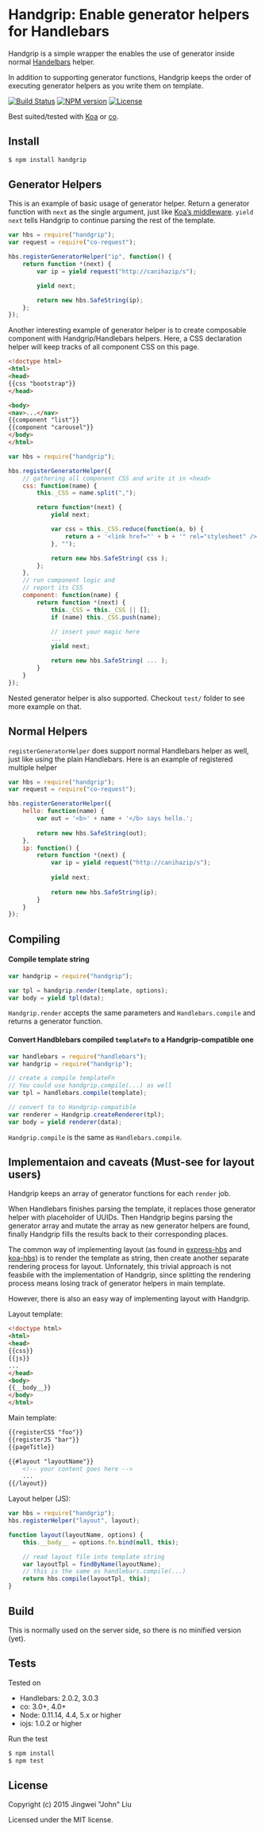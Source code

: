 Handgrip: Enable generator helpers for Handlebars
=======

Handgrip is a simple wrapper the enables the use of generator  inside normal [Handelbars][handlebars] helper.

In addition to supporting generator functions, Handgrip keeps the order of executing generator helpers as you write them on template.

[![Build Status][travis-badge]][travis-url]
[![NPM version][npm-badge]][npm-package]
[![License][license-badge]][license]


Best suited/tested with [Koa][koa] or [co][co].

## Install
```javascript
$ npm install handgrip
```

## Generator Helpers
This is an example of basic usage of generator helper.
Return a generator function with `next` as the single argument, just like [Koa’s middleware][middleware.gif]. 
`yield next` tells Handgrip to continue parsing the rest of the template.

```javascript
var hbs = require("handgrip");
var request = require("co-request");

hbs.registerGeneratorHelper("ip", function() {
	return function *(next) {
		var ip = yield request("http://canihazip/s");

		yield next;

		return new hbs.SafeString(ip);
	};
});
```



Another interesting example of generator helper is to create composable component with Handgrip/Handlebars helpers.
Here, a CSS declaration helper will keep tracks of all component CSS on this page.

```html
<!doctype html>
<html>
<head>
{{css "bootstrap"}}
</head>

<body>
<nav>...</nav>
{{component "list"}}
{{component "carousel"}}
</body>
</html>
```

```javascript
var hbs = require("handgrip");

hbs.registerGeneratorHelper({
	// gathering all component CSS and write it in <head>
	css: function(name) {
		this._CSS = name.split(",");

		return function*(next) {
			yield next;

			var css = this._CSS.reduce(function(a, b) {
				return a + '<link href="' + b + '" rel="stylesheet" />';
			}, "");

			return new hbs.SafeString( css );
		};
	},
	// run component logic and 
	// report its CSS
	component: function(name) {
		return function *(next) {
			this._CSS = this._CSS || [];
			if (name) this._CSS.push(name);

			// insert your magic here
			...
			yield next;

			return new hbs.SafeString( ... );
		}
	}
});
```

Nested generator helper is also supported. Checkout `test/` folder to see more example on that.

## Normal Helpers
`registerGeneratorHelper` does support normal Handlebars helper as well, just like using the plain Handlebars. Here is an example of registered multiple helper

```javascript
var hbs = require("handgrip");
var request = require("co-request");

hbs.registerGeneratorHelper({
	hello: function(name) {
		var out = '<b>' + name + '</b> says hello.';
		
		return new hbs.SafeString(out);
	},
	ip: function() {
		return function *(next) {
			var ip = yield request("http://canihazip/s");
	
			yield next;
	
			return new hbs.SafeString(ip);
		}
	}
});
```

## Compiling
#### Compile template string

```javascript
var handgrip = require("handgrip");

var tpl = handgrip.render(template, options);
var body = yield tpl(data);
```

`Handgrip.render` accepts the same parameters and `Handlebars.compile` and returns a generator function.

#### Convert Handblebars compiled `templateFn` to a Handgrip-compatible one

```javascript
var handlebars = require("handlebars");
var handgrip = require("handgrip");

// create a compile templateFn
// You could use handgrip.compile(...) as well
var tpl = handlebars.compile(template);

// convert to to Handgrip-compatible
var renderer = Handgrip.createRenderer(tpl);
var body = yield renderer(data);
```

`Handgrip.compile` is the same as `Handlebars.compile`.

## Implementaion and caveats (Must-see for layout users)
Handgrip keeps an array of generator functions for each `render` job.

When Handlebars finishes parsing the template, it replaces those generator helper with placeholder of UUIDs. Then Handgrip begins parsing the generator array and mutate the array as new generator helpers are found, finally Handgrip fills the results back to their corresponding places.

The common way of implementing layout (as found in [express-hbs][express-hbs] and [koa-hbs][koa-hbs]) is to render the template as string, then create another separate rendering process for layout. Unfornately, this trivial approach is not feasbile with the implementation of Handgrip, since splitting the rendering process means losing track of generator helpers in main template.

However, there is also an easy way of implementing layout with Handgrip.

Layout template:
```html
<!doctype html>
<html>
<head>
{{css}}
{{js}}
...
</head>
<body>
{{__body__}}
</body>
</html>
```

Main template:
```html
{{registerCSS "foo"}}
{{registerJS "bar"}}
{{pageTitle}}

{{#layout "layoutName"}}
	<!-- your content goes here -->
	...
{{/layout}}

```

Layout helper (JS):
```javascript
var hbs = require("handgrip");
hbs.registerHelper("layout", layout);

function layout(layoutName, options) {
	this.__body__ = options.fn.bind(null, this);

	// read layout file into template string
	var layoutTpl = findByName(layoutName);
	// this is the same as handlebars.compile(...)
	return hbs.compile(layoutTpl, this);
}
```

## Build
This is normally used on the server side, so there is no minified version (yet).

## Tests
Tested on

- Handlebars: 2.0.2, 3.0.3
- co: 3.0+, 4.0+
- Node: 0.11.14, 4.4, 5.x or higher
- iojs: 1.0.2 or higher


Run the test

```bash
$ npm install
$ npm test
```

## License
Copyright (c) 2015 Jingwei "John" Liu

Licensed under the MIT license.

[koa]: https://github.com/koajs/koa/
[middleware.gif]: https://raw.githubusercontent.com/koajs/koa/master/docs/middleware.gif
[handlebars]: http://handlebarsjs.com
[co]: https://github.com/tj/co
[koa-hbs]: https://github.com/jwilm/koa-hbs
[express-hbs]: https://github.com/barc/express-hbs
[travis-badge]: https://img.shields.io/travis/th507/handgrip.svg?style=flat-square
[npm-badge]: https://img.shields.io/npm/v/handgrip.svg?style=flat-square
[license-badge]: http://img.shields.io/npm/l/handgrip.svg?style=flat-square
[travis-url]: https://travis-ci.org/th507/handgrip
[npm-package]: https://www.npmjs.com/package/handgrip
[license]: LICENSE
